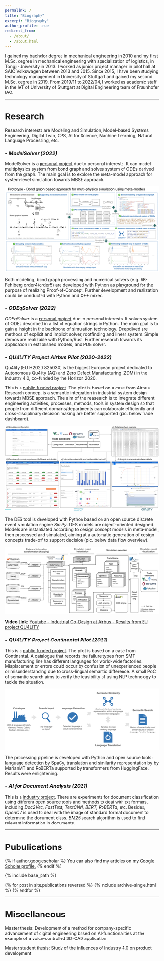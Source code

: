 ```yaml
---
permalink: /
title: "Biography"
excerpt: "Biography"
author_profile: true
redirect_from: 
  - /about/
  - /about.html
---
```


I gained my bachelor degree in mechanical engineering in 2010 and my first M.Sc. degree in mechanical engineering with specialization of logistics, in Tongji-University in 2013. I worked as junior project manager in pilot hall at SAIC Volkswagen between 2013 and 2015.  Since 2015, I have been studying technology management in University of Stuttgart and gained my second M.Sc. degree in 2019. From 2019/11 to 2022/04, I worked as academic staff in the IAT of University of Stuttgart at Digital Engineering team of Fraunhofer IAO.

---

# Research

Research interests are Modeling and Simulation, Model-based Systems Engineering, Digital Twin, CPS, AI for Science, Machine Learning, Natural Language Processing, etc.

### - *ModelSolver (2022)*

ModelSolver is a <u>personal project</u> due to personal interests. It can model multiphysics system from bond graph and solves system of ODEs derived from the graph. The main goal is to explore the meta-model approach for system-level simulation towards MBSE approach.

![bgms](sysmodel.png)

Both modeling, bond graph processing and numerical solvers (e.g. RK-Fehlberg order4/order5) are developed with Python as playground for the purpose of realizing Proof-of-Concept. Further development and realization could be conducted with Python and C++ mixed.

### - *ODEqSolver (2022)*

*ODEqSolver* is a <u>personal project</u> due to personal interests. It solves system of ODEs described in a list of equation strings in Python. The main goal is to gain a insight in the backbone of simulation technology. Deepdived are methods of explicit and implicit solver, rootfinding and linear system. Simple demos are realizable with Python/Rust. Further research towards its application in established models, and PDE solver.

### - *QU4LITY Project Airbus Pilot (2020-2022)*

Qu4lity  (EU H2020 825030) is the biggest European project dedicated to Autonomous Qu4lity (AQ) and Zero Defect Manufacturing (ZDM) in the Industry 4.0, co-funded by the Horizon 2020.

This is a <u>public funded project</u>. The pilot is based on a case from Airbus. Research concept is a semantic integration in industrial system design towards MBSE approach. The aim of the reasearch is to integrate different engineering activities, processes, methods, tools in system design so that people from different domains/departments can colaborate efficiently and cross-disciplinary decision making are better supported (pic. below trade dashboard).  

![asdf](dashboard.png)

The DES tool is developed with Python based on an open source discrete event simulation engine *SimPy*. DES models are object-oriented designed. Models are instantiated according to design concept models in meta-model, then processed and simulated, aiming at a automatic  generation of design concepts trade-off to support decision (pic. below data flow overview).

![des](des.png)

**Video Link**: [Youtube - Industrial Co-Design at Airbus - Results from EU project QU4LITY](https://www.youtube.com/watch?v=kl_Kg-8DOSA)

### - *QU4LITY Project Continental Pilot (2021)*

This is a <u>public funded project</u>. The pilot is based on a case from Continental. A catalogue that records the failure types from SMT manufacturing line has different languages for world-wide factories. Misplacement or errors could occur by confusion of unexperienced people or misunderstanding due to cross-lingual semantic difference. A small PoC of semantic search aims to verify the feasibility of using NLP technology to tackle the situation.

![ss](semantic-search.png)

The processing pipeline is developed with Python and open source tools: language detection by SpaCy, translation and similarity representation by by MarianMT and RoBERTa supported by transformers from HuggingFace. Results were enlightening.

### - *AI for Document Analysis (2021)*

This is a <u>industry project</u>. There are experiments for document classification using different open source tools and methods to deal with txt formats, including *Doc2Vec, FastText, TextCNN, BERT, RoBERTa*, etc. Besides, *OpenCV* is used to deal with the image of standard format document to determine the document class. *BM25* search algorithm is used to find relevant information in documents.

---

# Pubulications

{% if author.googlescholar %}
  You can also find my articles on <u><a href="{{author.googlescholar}}">my Google Scholar profile</a>.</u>
{% endif %}

{% include base_path %}

{% for post in site.publications reversed %}
  {% include archive-single.html %}
{% endfor %}

---

# Miscellaneous

Master thesis: Development of a method for company-specific advancement of digital engineering based on AI-functionalities at the example of a voice-controlled 3D-CAD application

Master student thesis: Study of the influences of Industry 4.0 on product development

